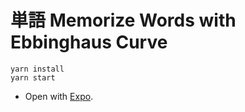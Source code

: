 # 単語 Memorize Words with Ebbinghaus Curve

```
yarn install
yarn start
```

* Open with [Expo](https://expo.io/tools).
